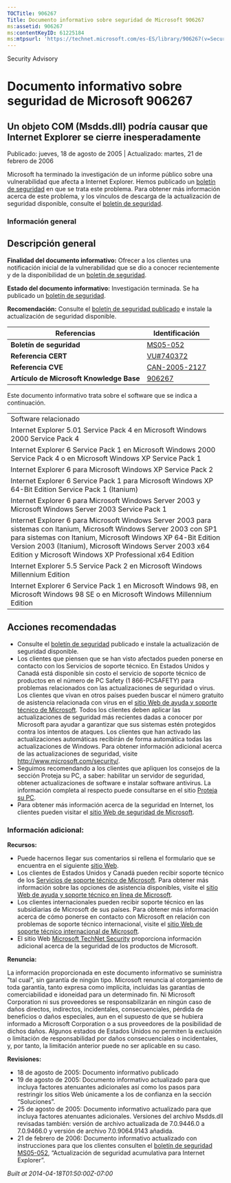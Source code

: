 ```yaml
---
TOCTitle: 906267
Title: Documento informativo sobre seguridad de Microsoft 906267
ms:assetid: 906267
ms:contentKeyID: 61225184
ms:mtpsurl: 'https://technet.microsoft.com/es-ES/library/906267(v=Security.10)'
---
```


Security Advisory

Documento informativo sobre seguridad de Microsoft 906267
=========================================================

Un objeto COM (Msdds.dll) podría causar que Internet Explorer se cierre inesperadamente
---------------------------------------------------------------------------------------

Publicado: jueves, 18 de agosto de 2005 | Actualizado: martes, 21 de febrero de 2006

Microsoft ha terminado la investigación de un informe público sobre una vulnerabilidad que afecta a Internet Explorer. Hemos publicado un [boletín de seguridad](http://www.microsoft.com/spain/technet/seguridad/boletines/ms05-052-it.mspx) en que se trata este problema. Para obtener más información acerca de este problema, y los vínculos de descarga de la actualización de seguridad disponible, consulte el [boletín de seguridad](http://www.microsoft.com/spain/technet/seguridad/boletines/ms05-052-it.mspx).

### Información general

Descripción general
-------------------

**Finalidad del documento informativo:** Ofrecer a los clientes una notificación inicial de la vulnerabilidad que se dio a conocer recientemente y de la disponibilidad de un [boletín de seguridad](http://www.microsoft.com/spain/technet/seguridad/boletines/ms05-052-it.mspx).

**Estado del documento informativo:** Investigación terminada. Se ha publicado un [boletín de seguridad](http://www.microsoft.com/spain/technet/seguridad/boletines/ms05-052-it.mspx).

**Recomendación:** Consulte el [boletín de seguridad publicado](http://www.microsoft.com/spain/technet/seguridad/boletines/ms05-052-it.mspx) e instale la actualización de seguridad disponible.

| Referencias                              | Identificación                                                                          |
|------------------------------------------|-----------------------------------------------------------------------------------------|
| **Boletín de seguridad**                 | [MS05-052](http://www.microsoft.com/spain/technet/seguridad/boletines/ms05-052-it.mspx) |
| **Referencia CERT**                      | [VU\#740372](http://www.kb.cert.org/vuls/id/740372)                                     |
| **Referencia CVE**                       | [CAN-2005-2127](http://www.cve.mitre.org/cgi-bin/cvename.cgi?name=can-2005-2127)        |
| **Artículo de Microsoft Knowledge Base** | [906267](http://support.microsoft.com/kb/906267)                                        |

Este documento informativo trata sobre el software que se indica a continuación.

|                                                                                                                                                                                                                                                                                                          |
|----------------------------------------------------------------------------------------------------------------------------------------------------------------------------------------------------------------------------------------------------------------------------------------------------------|
| Software relacionado                                                                                                                                                                                                                                                                                     |
| Internet Explorer 5.01 Service Pack 4 en Microsoft Windows 2000 Service Pack 4                                                                                                                                                                                                                           |
| Internet Explorer 6 Service Pack 1 en Microsoft Windows 2000 Service Pack 4 o en Microsoft Windows XP Service Pack 1                                                                                                                                                                                     |
| Internet Explorer 6 para Microsoft Windows XP Service Pack 2                                                                                                                                                                                                                                             |
| Internet Explorer 6 Service Pack 1 para Microsoft Windows XP 64-Bit Edition Service Pack 1 (Itanium)                                                                                                                                                                                                     |
| Internet Explorer 6 para Microsoft Windows Server 2003 y Microsoft Windows Server 2003 Service Pack 1                                                                                                                                                                                                    |
| Internet Explorer 6 para Microsoft Windows Server 2003 para sistemas con Itanium, Microsoft Windows Server 2003 con SP1 para sistemas con Itanium, Microsoft Windows XP 64-Bit Edition Version 2003 (Itanium), Microsoft Windows Server 2003 x64 Edition y Microsoft Windows XP Professional x64 Edition |
| Internet Explorer 5.5 Service Pack 2 en Microsoft Windows Millennium Edition                                                                                                                                                                                                                             |
| Internet Explorer 6 Service Pack 1 en Microsoft Windows 98, en Microsoft Windows 98 SE o en Microsoft Windows Millennium Edition                                                                                                                                                                         |

Acciones recomendadas
---------------------

-   Consulte el [boletín de seguridad](http://www.microsoft.com/spain/technet/seguridad/boletines/ms05-052-it.mspx) publicado e instale la actualización de seguridad disponible.
-   Los clientes que piensen que se han visto afectados pueden ponerse en contacto con los Servicios de soporte técnico. En Estados Unidos y Canadá está disponible sin costo el servicio de soporte técnico de productos en el número de PC Safety (1 866-PCSAFETY) para problemas relacionados con las actualizaciones de seguridad o virus. Los clientes que vivan en otros países pueden buscar el número gratuito de asistencia relacionada con virus en el [sitio Web de ayuda y soporte técnico de Microsoft](http://support.microsoft.com/security/).
    Todos los clientes deben aplicar las actualizaciones de seguridad más recientes dadas a conocer por Microsoft para ayudar a garantizar que sus sistemas estén protegidos contra los intentos de ataques. Los clientes que han activado las actualizaciones automáticas recibirán de forma automática todas las actualizaciones de Windows. Para obtener información adicional acerca de las actualizaciones de seguridad, visite <http://www.microsoft.com/security/>.
-   Seguimos recomendando a los clientes que apliquen los consejos de la sección Proteja su PC, a saber: habilitar un servidor de seguridad, obtener actualizaciones de software e instalar software antivirus. La información completa al respecto puede consultarse en el sitio [Proteja su PC](http://www.microsoft.com/protect).
-   Para obtener más información acerca de la seguridad en Internet, los clientes pueden visitar el [sitio Web de seguridad de Microsoft](http://www.microsoft.com/security).

### Información adicional:

**Recursos:**

-   Puede hacernos llegar sus comentarios si rellena el formulario que se encuentra en el siguiente [sitio Web](https://support.microsoft.com/common/survey.aspx?scid=sw;en;1257&amp;showpage=1&amp;ws=technet&amp;sd=tech).
-   Los clientes de Estados Unidos y Canadá pueden recibir soporte técnico de los [Servicios de soporte técnico de Microsoft](http://go.microsoft.com/fwlink/?linkid=21131). Para obtener más información sobre las opciones de asistencia disponibles, visite el [sitio Web de ayuda y soporte técnico en línea de Microsoft](http://support.microsoft.com/).
-   Los clientes internacionales pueden recibir soporte técnico en las subsidiarias de Microsoft de sus países. Para obtener más información acerca de cómo ponerse en contacto con Microsoft en relación con problemas de soporte técnico internacional, visite el [sitio Web de soporte técnico internacional de Microsoft](http://go.microsoft.com/fwlink/?linkid=21155).
-   El sitio Web [Microsoft TechNet Security](http://go.microsoft.com/fwlink/?linkid=21132) proporciona información adicional acerca de la seguridad de los productos de Microsoft.

**Renuncia:**

La información proporcionada en este documento informativo se suministra "tal cual", sin garantía de ningún tipo. Microsoft renuncia al otorgamiento de toda garantía, tanto expresa como implícita, incluidas las garantías de comerciabilidad e idoneidad para un determinado fin. Ni Microsoft Corporation ni sus proveedores se responsabilizarán en ningún caso de daños directos, indirectos, incidentales, consecuenciales, pérdida de beneficios o daños especiales, aun en el supuesto de que se hubiera informado a Microsoft Corporation o a sus proveedores de la posibilidad de dichos daños. Algunos estados de Estados Unidos no permiten la exclusión o limitación de responsabilidad por daños consecuenciales o incidentales, y, por tanto, la limitación anterior puede no ser aplicable en su caso.

**Revisiones:**

-   18 de agosto de 2005: Documento informativo publicado
-   19 de agosto de 2005: Documento informativo actualizado para que incluya factores atenuantes adicionales así como los pasos para restringir los sitios Web únicamente a los de confianza en la sección “Soluciones”.
-   25 de agosto de 2005: Documento informativo actualizado para que incluya factores atenuantes adicionales. Versiones del archivo Msdds.dll revisadas también: versión de archivo actualizada de 7.0.9446.0 a 7.0.9466.0 y versión de archivo 7.0.9064.9143 añadida.
-   21 de febrero de 2006: Documento informativo actualizado con instrucciones para que los clientes consulten el [boletín de seguridad MS05-052](http://www.microsoft.com/spain/technet/seguridad/boletines/ms05-052-it.mspx), “Actualización de seguridad acumulativa para Internet Explorer”.

*Built at 2014-04-18T01:50:00Z-07:00*
